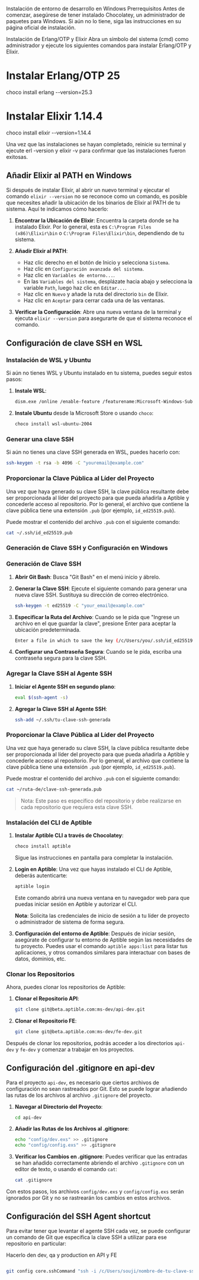 Instalación de entorno de desarrollo en Windows
Prerrequisitos
Antes de comenzar, asegúrese de tener instalado Chocolatey, un administrador de paquetes para Windows. Si aún no lo tiene, siga las instrucciones en su página oficial de instalación.

Instalación de Erlang/OTP y Elixir
Abra un símbolo del sistema (cmd) como administrador y ejecute los siguientes comandos para instalar Erlang/OTP y Elixir.

# Instalar Erlang/OTP 25
choco install erlang --version=25.3

# Instalar Elixir 1.14.4
choco install elixir --version=1.14.4

Una vez que las instalaciones se hayan completado, reinicie su terminal y ejecute erl -version y elixir -v para confirmar que las instalaciones fueron exitosas.


## Añadir Elixir al PATH en Windows

Si después de instalar Elixir, al abrir un nuevo terminal y ejecutar el comando `elixir --version` no se reconoce como un comando, es posible que necesites añadir la ubicación de los binarios de Elixir al PATH de tu sistema. Aquí te indicamos cómo hacerlo:

1. **Encontrar la Ubicación de Elixir**:
    Encuentra la carpeta donde se ha instalado Elixir. Por lo general, esta es `C:\Program Files (x86)\Elixir\bin` o `C:\Program Files\Elixir\bin`, dependiendo de tu sistema.

2. **Añadir Elixir al PATH**:
    - Haz clic derecho en el botón de Inicio y selecciona `Sistema`.
    - Haz clic en `Configuración avanzada del sistema`.
    - Haz clic en `Variables de entorno...`.
    - En las `Variables del sistema`, desplázate hacia abajo y selecciona la variable `Path`, luego haz clic en `Editar...`.
    - Haz clic en `Nuevo` y añade la ruta del directorio `bin` de Elixir.
    - Haz clic en `Aceptar` para cerrar cada una de las ventanas.

3. **Verificar la Configuración**:
    Abre una nueva ventana de la terminal y ejecuta `elixir --version` para asegurarte de que el sistema reconoce el comando.


## Configuración de clave SSH en WSL

### Instalación de WSL y Ubuntu

Si aún no tienes WSL y Ubuntu instalado en tu sistema, puedes seguir estos pasos:

1. **Instale WSL**:
    ```bash
    dism.exe /online /enable-feature /featurename:Microsoft-Windows-Subsystem-Linux /all /norestart
    ```
  
2. **Instale Ubuntu** desde la Microsoft Store o usando `choco`:
    ```bash
    choco install wsl-ubuntu-2004
    ```

### Generar una clave SSH

Si aún no tienes una clave SSH generada en WSL, puedes hacerlo con:

```bash
ssh-keygen -t rsa -b 4096 -C "youremail@example.com"
 ```
### Proporcionar la Clave Pública al Líder del Proyecto

Una vez que haya generado su clave SSH, la clave pública resultante debe ser proporcionada al líder del proyecto para que pueda añadirla a Aptible y concederle acceso al repositorio. Por lo general, el archivo que contiene la clave pública tiene una extensión `.pub` (por ejemplo, `id_ed25519.pub`).

Puede mostrar el contenido del archivo `.pub` con el siguiente comando:

```bash
cat ~/.ssh/id_ed25519.pub
 ```
### Generación de Clave SSH y Configuración en Windows

### Generación de Clave SSH

1. **Abrir Git Bash**: Busca "Git Bash" en el menú inicio y ábrelo.

2. **Generar la Clave SSH**: Ejecute el siguiente comando para generar una nueva clave SSH. Sustituya su dirección de correo electrónico.

    ```bash
    ssh-keygen -t ed25519 -C "your_email@example.com"
    ```

3. **Especificar la Ruta del Archivo**: Cuando se le pida que "Ingrese un archivo en el que guardar la clave", presione Enter para aceptar la ubicación predeterminada.

    ```bash
    Enter a file in which to save the key (/c/Users/you/.ssh/id_ed25519): [Press enter]
    ```

4. **Configurar una Contraseña Segura**: Cuando se le pida, escriba una contraseña segura para la clave SSH.

### Agregar la Clave SSH al Agente SSH

1. **Iniciar el Agente SSH en segundo plano**:

    ```bash
    eval $(ssh-agent -s)
    ```

2. **Agregar la Clave SSH al Agente SSH**:

    ```bash
    ssh-add ~/.ssh/tu-clave-ssh-generada
    ```

### Proporcionar la Clave Pública al Líder del Proyecto

Una vez que haya generado su clave SSH, la clave pública resultante debe ser proporcionada al líder del proyecto para que pueda añadirla a Aptible y concederle acceso al repositorio. Por lo general, el archivo que contiene la clave pública tiene una extensión `.pub` (por ejemplo, `id_ed25519.pub`).

Puede mostrar el contenido del archivo `.pub` con el siguiente comando:

```bash
cat ~/ruta-de/clave-ssh-generada.pub
```

> Nota: Este paso es específico del repositorio y debe realizarse en cada repositorio que requiera esta clave SSH.

### Instalación del CLI de Aptible

1. **Instalar Aptible CLI a través de Chocolatey**:
    ```bash
    choco install aptible
    ```
    Sigue las instrucciones en pantalla para completar la instalación.

2. **Login en Aptible**:
    Una vez que hayas instalado el CLI de Aptible, deberás autenticarte:
    ```bash
    aptible login
    ```
    Este comando abrirá una nueva ventana en tu navegador web para que puedas iniciar sesión en Aptible y autorizar el CLI.

    **Nota**: Solicita las credenciales de inicio de sesión a tu líder de proyecto o administrador de sistema de forma segura.

3. **Configuración del entorno de Aptible**:
    Después de iniciar sesión, asegúrate de configurar tu entorno de Aptible según las necesidades de tu proyecto. Puedes usar el comando `aptible apps:list` para listar tus aplicaciones, y otros comandos similares para interactuar con bases de datos, dominios, etc.


 ### Clonar los Repositorios

Ahora, puedes clonar los repositorios de Aptible:

1. **Clonar el Repositorio API**:
    ```sh
    git clone git@beta.aptible.com:ms-dev/api-dev.git
    ```

2. **Clonar el Repositorio FE**:
    ```sh
    git clone git@beta.aptible.com:ms-dev/fe-dev.git
    ```

Después de clonar los repositorios, podrás acceder a los directorios `api-dev` y `fe-dev` y comenzar a trabajar en los proyectos.


## Configuración del .gitignore en api-dev

Para el proyecto `api-dev`, es necesario que ciertos archivos de configuración no sean rastreados por Git. Esto se puede lograr añadiendo las rutas de los archivos al archivo `.gitignore` del proyecto.

1. **Navegar al Directorio del Proyecto**:
    ```sh
    cd api-dev
    ```

2. **Añadir las Rutas de los Archivos al .gitignore**:
    ```sh
    echo "config/dev.exs" >> .gitignore
    echo "config/config.exs" >> .gitignore
    ```

3. **Verificar los Cambios en .gitignore**:
    Puedes verificar que las entradas se han añadido correctamente abriendo el archivo `.gitignore` con un editor de texto, o usando el comando `cat`:
    ```sh
    cat .gitignore
    ```

Con estos pasos, los archivos `config/dev.exs` y `config/config.exs` serán ignorados por Git y no se rastrearán los cambios en estos archivos.


## Configuración del SSH Agent shortcut

Para evitar tener que levantar el agente SSH cada vez, se puede configurar un comando de Git que especifica la clave SSH a utilizar para ese repositorio en particular:

Hacerlo den dev, qa y production en API y FE

```sh

git config core.sshCommand "ssh -i /c/Users/souji/nombre-de-tu-clave-ssh -F /dev/null"
